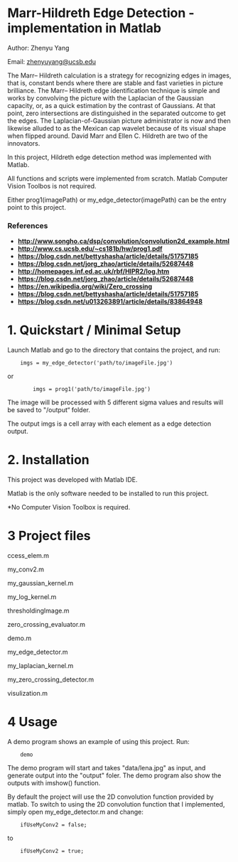 # Marr-Hildreth Edge Detection - implementation in Matlab


Author: Zhenyu Yang

Email: zhenyuyang@ucsb.edu

The Marr– Hildreth calculation is a strategy for recognizing edges in images, that is, constant bends where there are stable and fast varieties in picture brilliance. The Marr– Hildreth edge identification technique is simple and works by convolving the picture with the Laplacian of the Gaussian capacity, or, as a quick estimation by the contrast of Gaussians. At that point, zero intersections are distinguished in the separated outcome to get the edges. The Laplacian-of-Gaussian picture administrator is now and then likewise alluded to as the Mexican cap wavelet because of its visual shape when flipped around. David Marr and Ellen C. Hildreth are two of the innovators.

In this project, Hildreth edge detection method was implemented with Matlab.

All functions and scripts were implemented from scratch. Matlab Computer Vision Toolbos is not required.

Either prog1(imagePath) or my_edge_detector(imagePath) can be the entry point to this project.

### References
* **http://www.songho.ca/dsp/convolution/convolution2d_example.html**
* **http://www.cs.ucsb.edu/~cs181b/hw/prog1.pdf**
* **https://blog.csdn.net/bettyshasha/article/details/51757185**
* **https://blog.csdn.net/jorg_zhao/article/details/52687448**
* **http://homepages.inf.ed.ac.uk/rbf/HIPR2/log.htm**
* **https://blog.csdn.net/jorg_zhao/article/details/52687448**
* **https://en.wikipedia.org/wiki/Zero_crossing**
* **https://blog.csdn.net/bettyshasha/article/details/51757185**
* **https://blog.csdn.net/u013263891/article/details/83864948**


# 1. Quickstart / Minimal Setup

Launch Matlab and go to the directory that contains the project, and run:

		imgs = my_edge_detector('path/to/imageFile.jpg')

or

	        imgs = prog1('path/to/imageFile.jpg')

The image will be processed with 5 different sigma values and results will be saved to "/output“ folder. 

The output imgs is a cell array with each element as a edge detection output.


# 2. Installation
This project was developed with Matlab IDE. 

Matlab is the only software needed to be installed to run this project.

*No Computer Vision Toolbox is required.

# 3 Project files
ccess_elem.m

my_conv2.m

my_gaussian_kernel.m

my_log_kernel.m

thresholdingImage.m

zero_crossing_evaluator.m

demo.m

my_edge_detector.m

my_laplacian_kernel.m

my_zero_crossing_detector.m

visulization.m

# 4 Usage
A demo program shows an example of using this project. Run:

        demo

The demo program will start and takes "data/lena.jpg" as input, and generate output into the "output" foler. The demo program also show the outputs with imshow() function.


By default the project will use the 2D convolution function provided by matlab. To switch to using the 2D convolution function that I implemented, simply open my_edge_detector.m and change:

        ifUseMyConv2 = false;

to

        ifUseMyConv2 = true;
